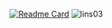 [![Readme Card](https://github-readme-stats.vercel.app/api?username=laoxinH&include_all_commits=true&show_icons=true&theme=skyblue&count_private=true&hide_border=true)](https://github.com/anuraghazra/github-readme-stats)
![lins03](https://count.getloli.com/get/@laoxinH)
